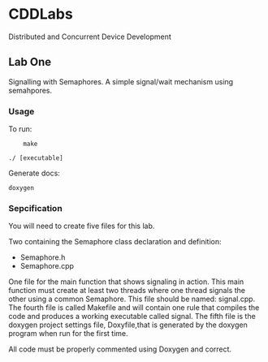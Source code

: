 # CDDLabs
Distributed and Concurrent Device Development

## Lab One
Signalling with Semaphores. A simple signal/wait mechanism using semahpores.

### Usage
To run:
        
        make
        
	./ [executable]
	
Generate docs: 
        
	doxygen


### Sepcification
You will need to create five files for this lab.

Two containing the Semaphore class declaration and definition: 
- Semaphore.h
- Semaphore.cpp

One file for the main function that shows signaling in action.  This main function must create at least two threads where one thread signals the other using a common Semaphore.  This file should be named: signal.cpp. The fourth file is called Makefile and will contain one rule that compiles the code and produces a working executable called signal. The fifth file is the doxygen project settings file, Doxyfile,that is generated by the doxygen program when run for the first time.

All code must be properly commented using Doxygen and correct.